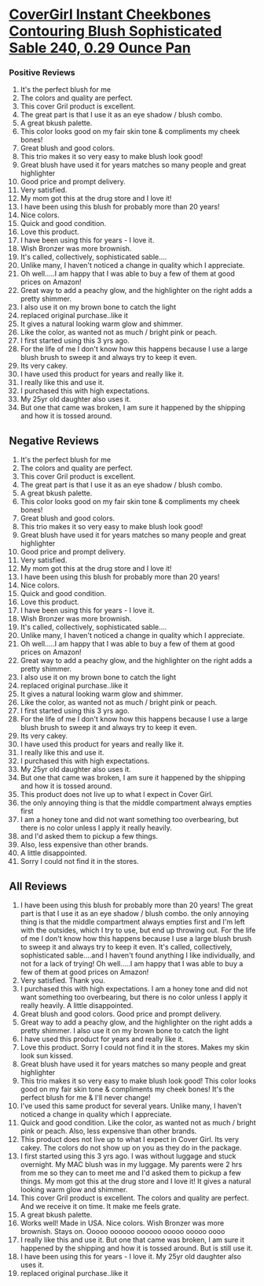 # [CoverGirl Instant Cheekbones Contouring Blush Sophisticated Sable 240, 0.29 Ounce Pan](https://products.checkmycream.com/products/CoverGirl-Instant-Cheekbones-Contouring-Blush-Sophisticated-Sable-240-0.29-Ounce-Pan.html)

### Positive Reviews

<ol>
      <li>It&#x27;s the perfect blush for me</li>
      <li>The colors and quality are perfect.</li>
      <li>This cover Gril product is excellent.</li>
      <li>The great part is that I use it as an eye shadow / blush combo.  </li>
      <li>A great bkush palette.</li>
      <li>This color looks good on my fair skin tone &amp; compliments my cheek bones!</li>
      <li>Great blush and good colors.  </li>
      <li>This trio makes it so very easy to make blush look good!</li>
      <li>Great blush have used it for years matches so many people and great highlighter</li>
      <li>Good price and prompt delivery.</li>
      <li>Very satisfied.</li>
      <li>My mom got this at the drug store and I love it!</li>
      <li>I have been using this blush for probably more than 20 years!  </li>
      <li>Nice colors.</li>
      <li>Quick and good condition.  </li>
      <li>Love this product.</li>
      <li>I have been using this for years - I love it.</li>
      <li>Wish Bronzer was more brownish.</li>
      <li>It&#x27;s called, collectively, sophisticated sable....</li>
      <li>Unlike many, I haven&#x27;t noticed a change in quality which I appreciate.</li>
      <li>Oh well.....I am happy that I was able to buy a few of them at good prices on Amazon!</li>
      <li>Great way to add a peachy glow, and the highlighter on the right adds a pretty shimmer.</li>
      <li>I also use it on my brown bone to catch the light</li>
      <li>replaced original purchase..like it</li>
      <li>It gives a natural looking warm glow and shimmer.</li>
      <li>Like the color, as wanted not as much / bright pink or peach.  </li>
      <li>I first started using this 3 yrs ago.</li>
      <li>For the life of me I don&#x27;t know how this happens because I use a large blush brush to sweep it and always try to keep it even.  </li>
      <li>Its very cakey.</li>
      <li>I have used this product for years and really like it.</li>
      <li>I really like this and use it.  </li>
      <li>I purchased this with high expectations.</li>
      <li>My 25yr old daughter also uses it.</li>
      <li>But one that came was broken, I am sure it happened by the shipping and how it is tossed around.  </li>
</ol>


<h2>Negative Reviews</h2>
<ol>
<li> It&#x27;s the perfect blush for me</li>
<li> The colors and quality are perfect.</li>
<li> This cover Gril product is excellent.</li>
<li> The great part is that I use it as an eye shadow / blush combo.  </li>
<li> A great bkush palette.</li>
<li> This color looks good on my fair skin tone &amp; compliments my cheek bones!</li>
<li> Great blush and good colors.  </li>
<li> This trio makes it so very easy to make blush look good!</li>
<li> Great blush have used it for years matches so many people and great highlighter</li>
<li> Good price and prompt delivery.</li>
<li> Very satisfied.</li>
<li> My mom got this at the drug store and I love it!</li>
<li> I have been using this blush for probably more than 20 years!  </li>
<li> Nice colors.</li>
<li> Quick and good condition.  </li>
<li> Love this product.</li>
<li> I have been using this for years - I love it.</li>
<li> Wish Bronzer was more brownish.</li>
<li> It&#x27;s called, collectively, sophisticated sable....</li>
<li> Unlike many, I haven&#x27;t noticed a change in quality which I appreciate.</li>
<li> Oh well.....I am happy that I was able to buy a few of them at good prices on Amazon!</li>
<li> Great way to add a peachy glow, and the highlighter on the right adds a pretty shimmer.</li>
<li> I also use it on my brown bone to catch the light</li>
<li> replaced original purchase..like it</li>
<li> It gives a natural looking warm glow and shimmer.</li>
<li> Like the color, as wanted not as much / bright pink or peach.  </li>
<li> I first started using this 3 yrs ago.</li>
<li> For the life of me I don&#x27;t know how this happens because I use a large blush brush to sweep it and always try to keep it even.  </li>
<li> Its very cakey.</li>
<li> I have used this product for years and really like it.</li>
<li> I really like this and use it.  </li>
<li> I purchased this with high expectations.</li>
<li> My 25yr old daughter also uses it.</li>
<li> But one that came was broken, I am sure it happened by the shipping and how it is tossed around.  </li>
<li> This product does not live up to what I expect in Cover Girl.</li>
<li> the only annoying thing is that the middle compartment always empties first</li>
<li> I am a honey tone and did not want something too overbearing, but there is no color unless I apply it really heavily.</li>
<li> and I&#x27;d asked them to pickup a few things.</li>
<li> Also, less expensive than other brands.</li>
<li> A little disappointed.</li>
<li> Sorry I could not find it in the stores.</li>
</ol>

<h2>All Reviews</h2>

<ol>
    <li> I have been using this blush for probably more than 20 years!  The great part is that I use it as an eye shadow / blush combo.  the only annoying thing is that the middle compartment always empties first and I&#x27;m left with the outsides, which I try to use, but end up throwing out.  For the life of me I don&#x27;t know how this happens because I use a large blush brush to sweep it and always try to keep it even.  It&#x27;s called, collectively, sophisticated sable....and I haven&#x27;t found anything I like individually, and not for a lack of trying!  Oh well.....I am happy that I was able to buy a few of them at good prices on Amazon!</li>
    <li> Very satisfied. Thank you.</li>
    <li> I purchased this with high expectations. I am a honey tone and did not want something too overbearing, but there is no color unless I apply it really heavily. A little disappointed.</li>
    <li> Great blush and good colors.  Good price and prompt delivery.</li>
    <li> Great way to add a peachy glow, and the highlighter on the right adds a pretty shimmer. I also use it on my brown bone to catch the light</li>
    <li> I have used this product for years and really like it.</li>
    <li> Love this product. Sorry I could not find it in the stores. Makes my skin look sun kissed.</li>
    <li> Great blush have used it for years matches so many people and great highlighter</li>
    <li> This trio makes it so very easy to make blush look good! This color looks good on my fair skin tone &amp; compliments my cheek bones! It&#x27;s the perfect blush for me &amp; I&#x27;ll never change!</li>
    <li> I&#x27;ve used this same product for several years.  Unlike many, I haven&#x27;t noticed a change in quality which I appreciate.</li>
    <li> Quick and good condition.  Like the color, as wanted not as much / bright pink or peach.  Also, less expensive than other brands.</li>
    <li> This product does not live up to what I expect in Cover Girl. Its very cakey. The colors do not show up on you as they do in the package.</li>
    <li> I first started using this 3 yrs ago. I was without luggage and stuck overnight. My MAC blush was in my luggage. My parents were 2 hrs from me so they can to meet me and I&#x27;d asked them to pickup a few things. My mom got this at the drug store and I love it! It gives a natural looking warm glow and shimmer.</li>
    <li> This cover Gril product is excellent. The colors and quality are perfect. And we receive it on time. It make me feels grate.</li>
    <li> A great bkush palette.</li>
    <li> Works well! Made in USA. Nice colors. Wish Bronzer was more brownish. Stays on. Ooooo oooooo oooooo ooooo ooooo oooo</li>
    <li> I really like this and use it.  But one that came was broken, I am sure it happened by the shipping and how it is tossed around.  But is still use it.</li>
    <li> I have been using this for years - I love it. My 25yr old daughter also uses it.</li>
    <li> replaced original purchase..like it</li>
</ol>




